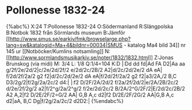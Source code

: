 # Pollonesse 1832-24

{%abc%}
X:24
T:Pollonesse 1832-24
O:Södermanland
R:Slängpolska
B:Notbok 1832 från Sörmlands museum
B:Jämför [[http://www.smus.se/earkiv/fmk/browselarge.php?lang=sw&katalogid=Ma+4&bildnr=00034|SMUS - katalog Ma4 bild 34]] nr 145 ur [[Notböcker/Kumlins notsamling]]
N:[[http://www.sormlandsmusikarkiv.se/noter/1832/1832.html]]
Z:Jonas Brunskog (via midi)
M: 3/4
L: 1/8
Q:1/4=104
K:D
|:Dd dd fd|Ad FA D2|Aa aa g/2f/2e/2d/2|c/2e/2d/2f/2 e/2d/2c/2B/2 A2|d/2c/2d/2e/2 dA eA|
f/2d/2f/2a/2 g2 f2|d/2c/2d/2e/2 dA eA|f/2d/2f/2a/2 g2  f2|a3/2A,/2 B,C D3/2g/2|f/2g/2a/2c/2 d4:|
|:f2 D/2F/2A/2d/2 f/2a/2f/2d/2|e/2A/2B/2c/2 d/2e/2f/2g/2 a2|f/2^g/2a/2^g/2 f/2e/2d/2c/2 B/2A/2^G/2F/2|E/2d/2c/2B/2 A2 A,2|f2 D/2E/2F/2=G/2 AA|
G,B A,c d2|f2 D/2E/2F/2G/2 AA|G,B A,c d2|aA, B,C Dg|f/2g/2a/2c/2 d2D2:|
{%endabc%}

